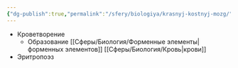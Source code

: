 ```yaml
---
{"dg-publish":true,"permalink":"/sfery/biologiya/krasnyj-kostnyj-mozg/","tags":["Анатомия"]}
---
```


- Кроветворение
	- Образование [[Сферы/Биология/Форменные элементы\|форменных элементов]] [[Сферы/Биология/Кровь\|крови]]
- Эритропоэз